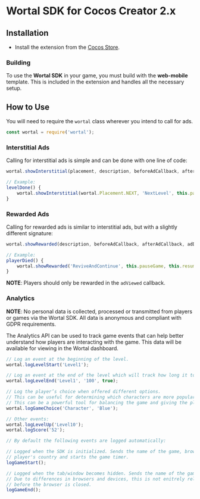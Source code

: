 # Wortal SDK for Cocos Creator 2.x

## Installation

- Install the extension from the [Cocos Store](https://store.cocos.com/app/en/detail/4067).

### Building
To use the <b>Wortal SDK</b> in your game, you must build with the <b>web-mobile</b> template.  This is included in the
extension and handles all the necessary setup.

## How to Use

You will need to require the `wortal` class wherever you intend to call for ads.

```javascript
const wortal = require('wortal');
```

### Interstitial Ads

Calling for interstitial ads is simple and can be done with one line of code:

```javascript
wortal.showInterstitial(placement, description, beforeAdCallback, afterAdCallback);

// Example:
levelDone() {
    wortal.showInterstitial(wortal.Placement.NEXT, 'NextLevel', this.pauseGame, this.resumeGame);
}
```

### Rewarded Ads

Calling for rewarded ads is similar to interstitial ads, but with a slightly different signature:

```javascript
wortal.showRewarded(description, beforeAdCallback, afterAdCallback, adDismissedCallback, adViewedCallback);

// Example:
playerDied() {
    wortal.showRewarded('ReviveAndContinue', this.pauseGame, this.resumeGame, this.endLevel, this.revivePlayer);
}
```

**NOTE**: Players should only be rewarded in the `adViewed` callback.

### Analytics
**NOTE**: No personal data is collected, processed or transmitted from players or games via the Wortal SDK.
All data is anonymous and compliant with GDPR requirements.

The Analytics API can be used to track game events that can help better understand how players are interacting with
the game. This data will be available for viewing in the Wortal dashboard.

```javascript
// Log an event at the beginning of the level.
wortal.logLevelStart('Level1');

// Log an event at the end of the level which will track how long it took the player to finish.
wortal.logLevelEnd('Level1', '100', true);

// Log the player’s choice when offered different options. 
// This can be useful for determining which characters are more popular, or paths are more commonly taken, etc. 
// This can be a powerful tool for balancing the game and giving the players more of what they enjoy.
wortal.logGameChoice('Character', 'Blue');

// Other events:
wortal.logLevelUp('Level10');
wortal.logScore('52');

// By default the following events are logged automatically:

// Logged when the SDK is initialized. Sends the name of the game, browser, platform,
// player's country and starts the game timer.
logGameStart();

// Logged when the tab/window becomes hidden. Sends the name of the game and the length of play.
// Due to differences in browsers and devices, this is not enitrely reliable and may not be called
// before the browser is closed.
logGameEnd();
```
